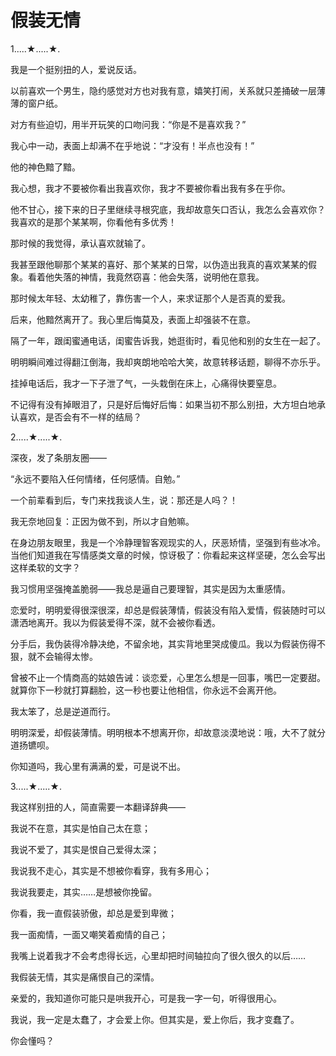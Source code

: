 # 假装无情

1.....★.....★. 

我是一个挺别扭的人，爱说反话。 

以前喜欢一个男生，隐约感觉对方也对我有意，嬉笑打闹，关系就只差捅破一层薄薄的窗户纸。 

对方有些迫切，用半开玩笑的口吻问我：“你是不是喜欢我？” 

我心中一动，表面上却满不在乎地说：“才没有！半点也没有！” 

他的神色黯了黯。 

我心想，我才不要被你看出我喜欢你，我才不要被你看出我有多在乎你。 

他不甘心，接下来的日子里继续寻根究底，我却故意矢口否认，我怎么会喜欢你？我喜欢的是那个某某啊，你看他有多优秀！ 

那时候的我觉得，承认喜欢就输了。 

我甚至跟他聊那个某某的喜好、那个某某的日常，以伪造出我真的喜欢某某的假象。看着他失落的神情，我竟然窃喜：他会失落，说明他在意我。 

那时候太年轻、太幼稚了，靠伤害一个人，来求证那个人是否真的爱我。 

后来，他黯然离开了。我心里后悔莫及，表面上却强装不在意。 

隔了一年，跟闺蜜通电话，闺蜜告诉我，她逛街时，看见他和别的女生在一起了。 

明明瞬间难过得翻江倒海，我却爽朗地哈哈大笑，故意转移话题，聊得不亦乐乎。 

挂掉电话后，我才一下子泄了气，一头栽倒在床上，心痛得快要窒息。 

不记得有没有掉眼泪了，只是好后悔好后悔：如果当初不那么别扭，大方坦白地承认喜欢，是否会有不一样的结局？ 

2.....★.....★. 

深夜，发了条朋友圈—— 

“永远不要陷入任何情绪，任何感情。自勉。” 

一个前辈看到后，专门来找我谈人生，说：那还是人吗？！ 

我无奈地回复：正因为做不到，所以才自勉嘛。 

在身边朋友眼里，我是一个冷静理智客观现实的人，厌恶矫情，坚强到有些冰冷。当他们知道我在写情感类文章的时候，惊讶极了：你看起来这样坚硬，怎么会写出这样柔软的文字？ 

我习惯用坚强掩盖脆弱——我总是逼自己要理智，其实是因为太重感情。 

恋爱时，明明爱得很深很深，却总是假装薄情，假装没有陷入爱情，假装随时可以潇洒地离开。我以为假装爱得不深，就不会被你看透。 

分手后，我伪装得冷静决绝，不留余地，其实背地里哭成傻瓜。我以为假装伤得不狠，就不会输得太惨。 

曾被不止一个情商高的姑娘告诫：谈恋爱，心里怎么想是一回事，嘴巴一定要甜。就算你下一秒就打算翻脸，这一秒也要让他相信，你永远不会离开他。 

我太笨了，总是逆道而行。 

明明深爱，却假装薄情。明明根本不想离开你，却故意淡漠地说：哦，大不了就分道扬镳呗。 

你知道吗，我心里有满满的爱，可是说不出。 

3.....★.....★. 

我这样别扭的人，简直需要一本翻译辞典—— 

我说不在意，其实是怕自己太在意； 

我说不爱了，其实是恨自己爱得太深； 

我说我不走心，其实是不想被你看穿，我有多用心； 

我说我要走，其实……是想被你挽留。 

你看，我一直假装骄傲，却总是爱到卑微； 

我一面痴情，一面又嘲笑着痴情的自己； 

我嘴上说着我才不会考虑得长远，心里却把时间轴拉向了很久很久的以后…… 

我假装无情，其实是痛恨自己的深情。 

亲爱的，我知道你可能只是哄我开心，可是我一字一句，听得很用心。 

我说，我一定是太蠢了，才会爱上你。但其实是，爱上你后，我才变蠢了。 

你会懂吗？